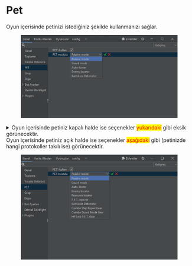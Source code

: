 # Pet

Oyun içerisinde petinizi istediğiniz şekilde kullanmanızı sağlar.

<figure><img src=".gitbook/assets/pet1.png" alt=""><figcaption></figcaption></figure>

<details>

<summary>Oyun içerisinde petiniz kapalı halde ise seçenekler <mark style="color:red;">yukarıdaki</mark> gibi eksik görünecektir.<br>Oyun içerisinde petiniz açık halde ise seçenekler <mark style="color:red;">aşağıdaki</mark> gibi (petinizde hangi protokoller takılı ise) görünecektir.<br></summary>



</details>

<figure><img src=".gitbook/assets/pet2.png" alt=""><figcaption></figcaption></figure>

